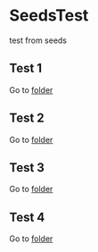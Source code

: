 # SeedsTest
test from seeds

## Test 1
Go to [folder](https://github.com/michaelm96/seedsTest/tree/main/test1)

## Test 2
Go to [folder](https://github.com/michaelm96/seedsTest/tree/main/test2)

## Test 3
Go to [folder](https://github.com/michaelm96/seedsTest/tree/main/test3)

## Test 4
Go to [folder](https://github.com/michaelm96/seedsTest/tree/main/test4)